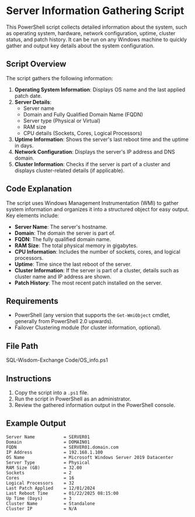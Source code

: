 # Server Information Gathering Script

This PowerShell script collects detailed information about the system, such as operating system, hardware, network configuration, uptime, cluster status, and patch history. It can be run on any Windows machine to quickly gather and output key details about the system configuration.

## Script Overview

The script gathers the following information:

1. **Operating System Information**: Displays OS name and the last applied patch date.
2. **Server Details**:
   - Server name
   - Domain and Fully Qualified Domain Name (FQDN)
   - Server type (Physical or Virtual)
   - RAM size
   - CPU details (Sockets, Cores, Logical Processors)
3. **Uptime Information**: Shows the server's last reboot time and the uptime in days.
4. **Network Configuration**: Displays the server's IP address and DNS domain.
5. **Cluster Information**: Checks if the server is part of a cluster and displays cluster-related details (if applicable).

## Code Explanation

The script uses Windows Management Instrumentation (WMI) to gather system information and organizes it into a structured object for easy output. Key elements include:

- **Server Name**: The server's hostname.
- **Domain**: The domain the server is part of.
- **FQDN**: The fully qualified domain name.
- **RAM Size**: The total physical memory in gigabytes.
- **CPU Information**: Includes the number of sockets, cores, and logical processors.
- **Uptime**: Time since the last reboot of the server.
- **Cluster Information**: If the server is part of a cluster, details such as cluster name and IP address are shown.
- **Patch History**: The most recent patch installed on the server.

## Requirements

- PowerShell (any version that supports the `Get-WmiObject` cmdlet, generally from PowerShell 2.0 upwards).
- Failover Clustering module (for cluster information, optional).

## File Path
SQL-Wisdom-Exchange Code/OS_info.ps1


## Instructions

1. Copy the script into a `.ps1` file.
2. Run the script in PowerShell as an administrator.
3. Review the gathered information output in the PowerShell console.

## Example Output

```plaintext
Server Name           = SERVER01
Domain                = DOMAIN01
FQDN                  = SERVER01.domain.com
IP Address            = 192.168.1.100
OS Name               = Microsoft Windows Server 2019 Datacenter
Server Type           = Physical
RAM Size (GB)         = 32.00
Sockets               = 2
Cores                 = 16
Logical Processors    = 32
Last Patch Applied    = 12/01/2024
Last Reboot Time      = 01/22/2025 08:15:00
Up Time (Days)        = 3
Cluster Name          = Standalone
Cluster IP            = N/A
